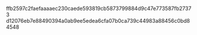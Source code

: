 ffb2597c2faefaaaaec230caede593819cb5873799884d9c47e773587fb27373
d12076eb7e88490394a0ab9ee5edea6cfa07b0ca739c44983a88456c0bd84548
